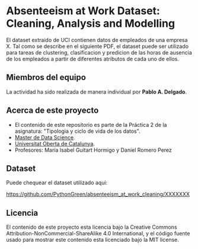 # Absenteeism at Work Dataset: Cleaning, Analysis and Modelling

El dataset extraido de UCI contienen datos de empleados de una empresa X. Tal como se describe en el siguiente PDF, el dataset puede ser utilizado para tareas de clustering, clasificacion y predicion de las horas de ausencia de los empleados a partir de diferentes atributos de cada uno de ellos.

## Miembros del equipo

La actividad ha sido realizada de manera individual por **Pablo A. Delgado**.

## Acerca de este proyecto

* El contenido de este repositorio es parte de la Práctica 2 de la asignatura: "Tipologia y ciclo de vida de los datos".
* [Master de Data Science](https://estudios.uoc.edu/es/masters-universitarios/data-science/presentacion). 
* [Universitat Oberta de Catalunya](http://www.uoc.edu/portal/ca/index.html).
* Profesores: María Isabel Guitart Hormigo y Daniel Romero Perez

## Dataset

Puede chequear el dataset utilizado aqui:

https://github.com/PythonGreen/absenteeism_at_work_cleaning/XXXXXXX

## Licencia

El contenido de este proyecto esta licencia bajo la Creative Commons Attribution-NonCommercial-ShareAlike 4.0 International, y el código fuente usado para mostrar este contenido esta licenciado bajo la MIT license.
